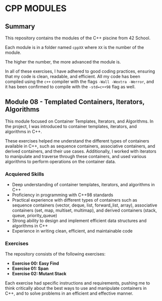 # CPP MODULES

## Summary

This repository contains the modules of the C++ piscine from 42 School.

Each module is in a folder named `cppXX` where `XX` is the number of the module.

The higher the number, the more advanced the module is.

In all of these exercises, I have adhered to good coding practices, ensuring that my code is clean, readable, and efficient. All my code has been compiled using the `c++` compiler with the flags `-Wall -Wextra -Werror`, and it has been confirmed to compile with the `-std=c++98` flag as well.

## Module 08 - Templated Containers, Iterators, Algorithms

This module focused on Container Templates, Iterators, and Algorithms. In the project, I was introduced to container templates, iterators, and algorithms in C++.

These exercises helped me understand the different types of containers available in C++, such as sequence containers, associative containers, and derived containers, and their use cases. Additionally, I worked with iterators to manipulate and traverse through these containers, and used various algorithms to perform operations on the container data.

### Acquiered Skills

- Deep understanding of container templates, iterators, and algorithms in C++
- Proficiency in programming with C++98 standards
- Practical experience with different types of containers such as sequence containers (vector, deque, list, forward_list, array), associative containers (set, map, multiset, multimap), and derived containers (stack, queue, priority_queue)
- Strong ability to design and implement efficient data structures and algorithms in C++
- Experience in writing clean, efficient, and maintainable code

### Exercises

The repository consists of the following exercises:

- **Exercise 00: Easy Find**
- **Exercise 01: Span**
- **Exercise 02: Mutant Stack**

Each exercise had specific instructions and requirements, pushing me to think critically about the best ways to use and manipulate containers in C++, and to solve problems in an efficient and effective manner.
